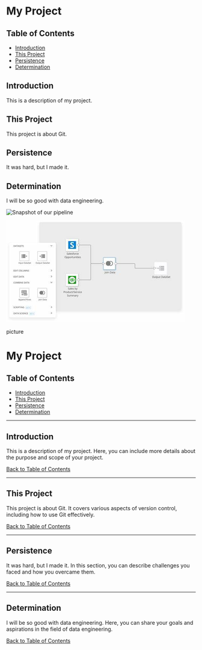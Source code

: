 
# My Project

## Table of Contents
- [Introduction](#introduction)
- [This Project](#this-project)
- [Persistence](#persistence)
- [Determination](#determination)

## Introduction
This is a description of my project.

## This Project
This project is about Git.

## Persistence
It was hard, but I made it.

## Determination
I will be so good with data engineering.

![Snapshot of our pipeline](sql_bash/OIP.jpeg)



![picture](OIP.jpeg)

picture


# My Project

## Table of Contents
- [Introduction](#introduction)
- [This Project](#this-project)
- [Persistence](#persistence)
- [Determination](#determination)

---

## Introduction
This is a description of my project. Here, you can include more details about the purpose and scope of your project.

[Back to Table of Contents](#table-of-contents)

---

## This Project
This project is about Git. It covers various aspects of version control, including how to use Git effectively.

[Back to Table of Contents](#table-of-contents)

---

## Persistence
It was hard, but I made it. In this section, you can describe challenges you faced and how you overcame them.

[Back to Table of Contents](#table-of-contents)

---

## Determination
I will be so good with data engineering. Here, you can share your goals and aspirations in the field of data engineering.

[Back to Table of Contents](#table-of-contents)
